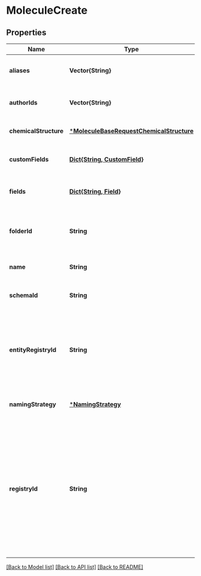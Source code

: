 # MoleculeCreate


## Properties
Name | Type | Description | Notes
------------ | ------------- | ------------- | -------------
**aliases** | **Vector{String}** | Aliases to add to the Molecule. | [optional] [default to nothing]
**authorIds** | **Vector{String}** | IDs of users to set as the Molecule&#39;s authors. | [optional] [default to nothing]
**chemicalStructure** | [***MoleculeBaseRequestChemicalStructure**](MoleculeBaseRequestChemicalStructure.md) |  | [default to nothing]
**customFields** | [**Dict{String, CustomField}**](CustomField.md) |  | [optional] [default to nothing]
**fields** | [**Dict{String, Field}**](Field.md) |  | [optional] [default to nothing]
**folderId** | **String** | ID of the folder containing the entity. Can be left empty when registryId is present. | [optional] [default to nothing]
**name** | **String** | Name of the Molecule.  | [default to nothing]
**schemaId** | **String** | ID of the Molecule&#39;s schema.  | [optional] [default to nothing]
**entityRegistryId** | **String** | Entity registry ID to set for the registered entity. Cannot specify both entityRegistryId and namingStrategy at the same time.  | [optional] [default to nothing]
**namingStrategy** | [***NamingStrategy**](NamingStrategy.md) |  | [optional] [default to nothing]
**registryId** | **String** | Registry ID into which entity should be registered. this is the ID of the registry which was configured for a particular organization To get available registryIds, use the [/registries endpoint](#/Registry/listRegistries)  Required in order for entities to be created directly in the registry.  | [optional] [default to nothing]


[[Back to Model list]](../README.md#models) [[Back to API list]](../README.md#api-endpoints) [[Back to README]](../README.md)


